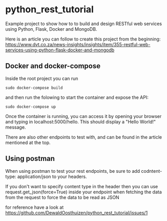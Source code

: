 # python_rest_tutorial

Example project to show how to to build and design RESTful web services using Python, Flask, Docker and MongoDB.

Here is an article you can follow to create this project from the beginning:
https://www.dvt.co.za/news-insights/insights/item/355-restful-web-services-using-python-flask-docker-and-mongodb

## Docker and docker-compose

Inside the root project you can run

```shell
sudo docker-compose build
```

and then run the folowing to start the container and expose the API:

```shell
sudo docker-compose up
```

Once the container is running, you can access it by opening your browser and typing in localhost:5000/hello. This should 
display a "Hello World!" message.

There are also other endpoints to test with, and can be found in the article mentioned at the top.

## Using postman

When using postman to test your rest endpoints, be sure to add codntent-type: application/json to your headers.

If you don't want to specify content type in the header then you can use
request.get_json(force=True) inside your endpoint when fetching the data from the request
to force the data to be read as JSON

for reference have a look at <https://github.com/DewaldOosthuizen/python_rest_tutorial/issues/1>
